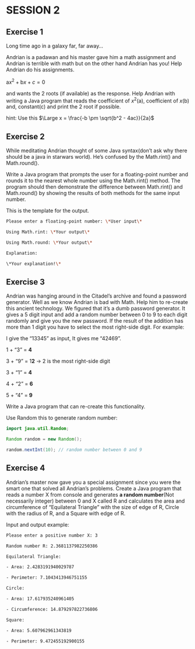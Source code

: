 # SESSION 2

## Exercise 1

Long time ago in a galaxy far, far away…

Andrian is a padawan and his master gave him a math assignment and
Andrian is terrible with math but on the other hand Andrian has you!
Help Andrian do his assignments.

a*x*<sup>2</sup> + b*x* + *c* = 0

and wants the 2 roots (if available) as the response. Help Andrian with
writing a Java program that reads the coefficient of *x*<sup>2</sup>(a),
coefficient of *x*(b) and, constant(c) and print the 2 root if possible.

hint: Use this $\Large x = \frac{-b \pm \sqrt{b^2 - 4ac}}{2a}$

## Exercise 2

While meditating Andrian thought of some Java syntax(don’t ask why there
should be a java in starwars world). He’s confused by the Math.rint()
and Math.round().

Write a Java program that prompts the user for a floating-point number
and rounds it to the nearest whole number using the Math.rint() method.
The program should then demonstrate the difference between Math.rint()
and Math.round() by showing the results of both methods for the same
input number.

This is the template for the output.

``` bash
Please enter a floating-point number: \*User input\*

Using Math.rint: \*Your output\*

Using Math.round: \*Your output\*

Explanation:

\*Your explanation!\*
```

## Exercise 3

Andrian was hanging around in the Citadel’s archive and found a password
generator. Well as we know Andrian is bad with Math. Help him to
re-create this ancient technology. We figured that it’s a dumb password
generator. It gives a 5 digit input and add a random number between 0 to
9 to each digit randomly and give you the new password. If the result of
the addition has more than 1 digit you have to select the most
right-side digit. For example:

I give the “13345” as input, It gives me “42469”.

1 + “3” = **4**

3 + “9” = 1**2** -&gt; 2 is the most right-side digit

3 + “1” = **4**

4 + “2” = **6**

5 + “4” = **9**

Write a Java program that can re-create this functionality.

Use Random this to generate random number:

``` java
import java.util.Random;

Random random = new Random();

random.nextInt(10); // random number between 0 and 9
```

## Exercise 4

Andrian’s master now gave you a special assignment since you were the
smart one that solved all Andrian’s problems. Create a Java program that
reads a number X from console and generates **a random number**(Not
necessarily integer) between 0 and X called R and calculates the area
and circumference of “Equilateral Triangle” with the size of edge of R,
Circle with the radius of R, and a Square with edge of R.

Input and output example:

``` bash
Please enter a positive number X: 3

Random number R: 2.3681137982250386

Equilateral Triangle:

- Area: 2.4283191940029787

- Perimeter: 7.1043413946751155

Circle:

- Area: 17.617935240961405

- Circumference: 14.879297822736806

Square:

- Area: 5.607962961343819

- Perimeter: 9.472455192900155
```
